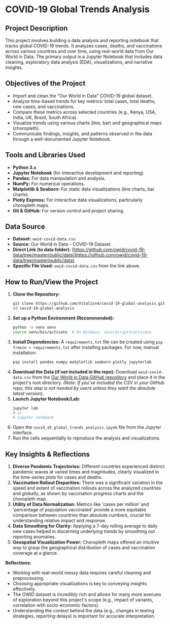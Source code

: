 # COVID-19 Global Trends Analysis

## Project Description

This project involves building a data analysis and reporting notebook that tracks global COVID-19 trends. It analyzes cases, deaths, and vaccinations across various countries and over time, using real-world data from Our World in Data. The primary output is a Jupyter Notebook that includes data cleaning, exploratory data analysis (EDA), visualizations, and narrative insights.

## Objectives of the Project

*   Import and clean the "Our World in Data" COVID-19 global dataset.
*   Analyze time-based trends for key metrics: total cases, total deaths, new cases, and vaccinations.
*   Compare these metrics across selected countries (e.g., Kenya, USA, India, UK, Brazil, South Africa).
*   Visualize trends using various charts (line, bar) and geographical maps (choropleth).
*   Communicate findings, insights, and patterns observed in the data through a well-documented Jupyter Notebook.

## Tools and Libraries Used

*   **Python 3.x**
*   **Jupyter Notebook** (for interactive development and reporting)
*   **Pandas:** For data manipulation and analysis.
*   **NumPy:** For numerical operations.
*   **Matplotlib & Seaborn:** For static data visualizations (line charts, bar charts).
*   **Plotly Express:** For interactive data visualizations, particularly choropleth maps.
*   **Git & GitHub:** For version control and project sharing.

## Data Source

*   **Dataset:** `owid-covid-data.csv`
*   **Source:** Our World in Data - COVID-19 Dataset
*   **Direct Link (to data folder):** [https://github.com/owid/covid-19-data/tree/master/public/data](https://github.com/owid/covid-19-data/tree/master/public/data)
*   **Specific File Used:** `owid-covid-data.csv` from the link above.

## How to Run/View the Project

1.  **Clone the Repository:**
    ```bash
    git clone https://github.com/Vitalisn4/covid-19-global-analysis.git
    cd covid-19-global-analysis
    ```
2.  **Set up a Python Environment (Recommended):**
    ```bash
    python -m venv venv
    source venv/bin/activate  # On Windows: venv\Scripts\activate
    ```
3.  **Install Dependencies:**
    A `requirements.txt` file can be created using `pip freeze > requirements.txt` after installing packages. For now, manual installation:
    ```bash
    pip install pandas numpy matplotlib seaborn plotly jupyterlab
    ```
4.  **Download the Data (if not included in the repo):**
    Download `owid-covid-data.csv` from the [Our World in Data GitHub repository](https://github.com/owid/covid-19-data/raw/master/public/data/owid-covid-data.csv) and place it in the project's root directory. *(Note: If you've included the CSV in your GitHub repo, this step is not needed by users unless they want the absolute latest version).*
5.  **Launch Jupyter Notebook/Lab:**
    ```bash
    jupyter lab
    # or
    # jupyter notebook
    ```
6.  Open the `covid_19_global_trends_analysis.ipynb` file from the Jupyter interface.
7.  Run the cells sequentially to reproduce the analysis and visualizations.

## Key Insights & Reflections

1.  **Diverse Pandemic Trajectories:** Different countries experienced distinct pandemic waves at varied times and magnitudes, clearly visualized in the time-series plots for cases and deaths.
2.  **Vaccination Rollout Disparities:** There was a significant variation in the speed and extent of vaccination rollouts across the analyzed countries and globally, as shown by vaccination progress charts and the choropleth map.
3.  **Utility of Data Normalization:** Metrics like 'cases per million' and 'percentage of population vaccinated' provide a more equitable comparison between countries than absolute numbers, crucial for understanding relative impact and response.
4.  **Data Smoothing for Clarity:** Applying a 7-day rolling average to daily new cases helped in discerning underlying trends by smoothing out reporting anomalies.
5.  **Geospatial Visualization Power:** Choropleth maps offered an intuitive way to grasp the geographical distribution of cases and vaccination coverage at a glance.

**Reflections:**
*   Working with real-world messy data requires careful cleaning and preprocessing.
*   Choosing appropriate visualizations is key to conveying insights effectively.
*   The OWID dataset is incredibly rich and allows for many more avenues of exploration beyond this project's scope (e.g., impact of variants, correlation with socio-economic factors).
*   Understanding the context behind the data (e.g., changes in testing strategies, reporting delays) is important for accurate interpretation.
